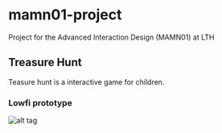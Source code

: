 # mamn01-project
Project for the Advanced Interaction Design (MAMN01) at LTH

## Treasure Hunt
Teasure hunt is a interactive game for children. 
### Lowfi prototype
![alt tag](http://i61.tinypic.com/20h9fh3.jpg)
